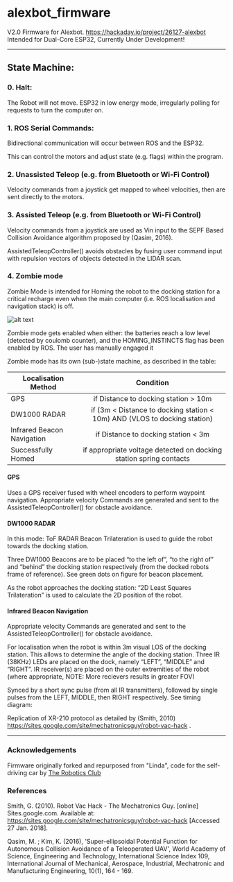 # alexbot_firmware
V2.0 Firmware for Alexbot. https://hackaday.io/project/26127-alexbot  
Intended for Dual-Core ESP32, Currently Under Development!
  
---      
 
## State Machine:
### 0. Halt:
The Robot will not move. ESP32 in low energy mode, irregularly polling for requests to turn the computer on.
### 1. ROS Serial Commands:
Bidirectional communication will occur between ROS and the ESP32.

This can control the motors and adjust state (e.g. flags) within the program.
### 2. Unassisted Teleop (e.g. from Bluetooth or Wi-Fi Control)
Velocity commands from a joystick get mapped to wheel velocities, then are sent directly to the motors.
### 3. Assisted Teleop (e.g. from Bluetooth or Wi-Fi Control)
Velocity commands from a joystick are used as Vin input to the SEPF Based Collision Avoidance algorithm proposed by (Qasim, 2016).

AssistedTeleopController() avoids obstacles by fusing user command input with repulsion vectors of objects detected in the LIDAR scan.
### 4. Zombie mode
Zombie Mode is intended for Homing the robot to the docking station for a critical recharge even when the main computer (i.e. ROS localisation and navigation stack) is off.

![alt text](https://cdn4.iconfinder.com/data/icons/miscellaneous-icons-3/200/monster_zombie_hand-256.png "Zombie")

Zombie mode gets enabled when either:
the batteries reach a low level (detected by coulomb counter), and the HOMING_INSTINCTS flag has been enabled by ROS.
The user has manually engaged it

Zombie mode has its own (sub-)state machine, as described in the table:

| Localisation Method               | Condition |
| --------------------              |:-------------:|
| GPS                               | if Distance to docking station > 10m |
| DW1000 RADAR                      | if (3m < Distance to docking station  < 10m)  AND (VLOS to docking station) |
| Infrared Beacon Navigation        | if Distance to docking station < 3m |
| Successfully Homed                | if appropriate voltage detected on docking station spring contacts |

#### GPS
Uses a GPS receiver fused with wheel encoders to perform waypoint navigation.
Appropriate velocity Commands are generated and sent to the AssistedTeleopController() for obstacle avoidance.

#### DW1000 RADAR
In this mode: ToF RADAR Beacon Trilateration is used to guide the robot towards the docking station.

Three DW1000 Beacons are to be placed “to the left of”, “to the right of” and “behind” the docking station respectively (from the docked robots frame of reference). See green dots on figure for beacon placement.

As the robot approaches the docking station: “2D Least Squares Trilateration” is used to calculate the 2D position of the robot.

#### Infrared Beacon Navigation
Appropriate velocity Commands are generated and sent to the AssistedTeleopController() for obstacle avoidance.

For localisation when the robot is within 3m visual LOS of the docking station. This allows to determine the angle of the docking station. Three IR (38KHz) LEDs are placed on the dock, namely “LEFT”, “MIDDLE” and “RIGHT”. IR receiver(s) are placed on the outer extremities of the robot (where appropriate, NOTE: More recievers results in greater FOV)

Synced by a short sync pulse (from all IR transmitters), followed by single pulses from the LEFT, MIDDLE, then RIGHT respectively. See timing diagram:

Replication of XR-210 protocol as detailed by (Smith, 2010)
https://sites.google.com/site/mechatronicsguy/robot-vac-hack .
  
---  
### Acknowledgements

Firmware originally forked and repurposed from "Linda", code for the self-driving car by [The Robotics Club](https://www.theroboticsclub.org/)

### References

Smith, G. (2010). Robot Vac Hack - The Mechatronics Guy. [online] Sites.google.com. Available at: https://sites.google.com/site/mechatronicsguy/robot-vac-hack [Accessed 27 Jan. 2018].

Qasim, M. ; Kim, K. (2016), 'Super-ellipsoidal Potential Function for Autonomous Collision Avoidance of a Teleoperated UAV', World Academy of Science, Engineering and Technology, International Science Index 109, International Journal of Mechanical, Aerospace, Industrial, Mechatronic and Manufacturing Engineering, 10(1), 164 - 169.


